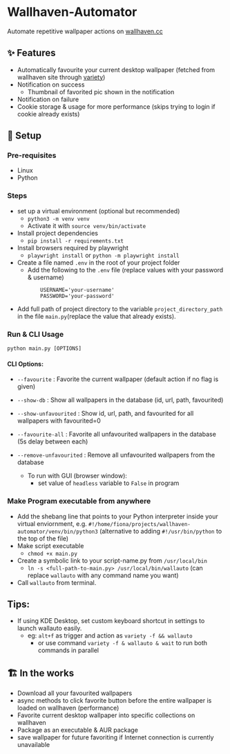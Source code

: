 # Wallhaven-Automator

Automate repetitive wallpaper actions on [wallhaven.cc](https://wallhaven.cc)

## ✨ Features

- Automatically favourite your current desktop wallpaper (fetched from wallhaven site through [variety](https://github.com/varietywalls/variety))
- Notification on success
  - Thumbnail of favorited pic shown in the notification
- Notification on failure
- Cookie storage & usage for more performance (skips trying to login if cookie already exists)

## 🔰 Setup
### Pre-requisites

- Linux
- Python

### Steps

- set up a virtual environment (optional but recommended)
  - `python3 -m venv venv`
  - Activate it with `source venv/bin/activate`
- Install project dependencies
  - `pip install -r requirements.txt`
- Install browsers required by playwright
  - `playwright install` or `python -m playwright install`
- Create a file named `.env` in the root of your project folder
    - Add the following to the `.env` file (replace values with your password & username)
        ```
            USERNAME='your-username'
            PASSWORD='your-password'
        ```
- Add full path of project directory to the variable `project_directory_path` in the file `main.py`(replace the value that already exists).

### Run & CLI Usage

 `python main.py [OPTIONS]`

#### CLI Options:

- `--favourite` : Favorite the current wallpaper (default action if no flag is given)
- `--show-db` : Show all wallpapers in the database (id, url, path, favourited)
- `--show-unfavourited` : Show id, url, path, and favourited for all wallpapers with favourited=0
- `--favourite-all` : Favorite all unfavourited wallpapers in the database (5s delay between each)
- `--remove-unfavourited` : Remove all unfavourited wallpapers from the database

  - To run with GUI (browser window):
    - set value of `headless` variable to `False` in program

### Make Program executable from anywhere

- Add the shebang line that points to your Python interpreter inside your virtual enviornment, e.g. `#!/home/fiona/projects/wallhaven-automator/venv/bin/python3`   (alternative to adding `#!/usr/bin/python` to the top of the file)
- Make script executable
  - `chmod +x main.py`
- Create a symbolic link to your script-name.py from `/usr/local/bin` 
  - `ln -s <full-path-to-main.py> /usr/local/bin/wallauto`  (can replace `wallauto` with any command name you want)
- Call `wallauto` from terminal.

## Tips:

- If using KDE Desktop, set custom keyboard shortcut in settings to launch wallauto easily.
  - eg: `alt+f` as trigger and action as `variety -f && wallauto`
    - or use command `variety -f & wallauto & wait` to run both commands in parallel
## 🏗 In the works

- Download all your favourited wallpapers
- async methods to click favorite button before the entire wallpaper is loaded on wallhaven (performance)
- Favorite current desktop wallpaper into specific collections on wallhaven
- Package as an executable & AUR package
- save wallpaper for future favoriting if Internet connection is currently unavailable

